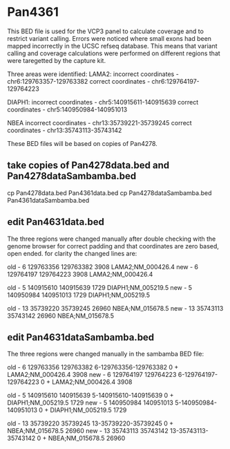 # Pan4361
This BED file is used for the VCP3 panel to calculate coverage and to restrict variant calling.
Errors were noticed where small exons had been mapped incorrectly in the UCSC refseq database. This means that variant calling and coverage calculations were performed on different regions that were taregetted by the capture kit.

Three areas were identified:
LAMA2:
incorrect coordinates - chr6:129763357-129763382
correct coordinates - chr6:129764197-129764223

DIAPH1:
incorrect coordinates - chr5:140915611-140915639
correct coordinates - chr5:140950984-140951013

NBEA
incorrect coordinates - chr13:35739221-35739245
correct coordinates - chr13:35743113-35743142

These BED files will be based on copies of Pan4278.
 
 ## take copies of Pan4278data.bed and Pan4278dataSambamba.bed
cp Pan4278data.bed Pan4361data.bed
cp Pan4278dataSambamba.bed Pan4361dataSambamba.bed

## edit Pan4631data.bed
The three regions were changed manually after double checking with the genome browser for correct padding and that coordinates are zero based, open ended.
for clarity the changed lines are:

old - 6	129763356	129763382	3908										LAMA2;NM_000426.4
new - 6	129764197	129764223	3908										LAMA2;NM_000426.4

old - 5	140915610	140915639	1729										DIAPH1;NM_005219.5
new - 5	140950984	140951013	1729										DIAPH1;NM_005219.5

old - 13	35739220	35739245	26960										NBEA;NM_015678.5
new - 13	35743113	35743142	26960										NBEA;NM_015678.5

## edit Pan4631dataSambamba.bed
The three regions were changed manually in the sambamba BED file:

old - 6	129763356	129763382	6-129763356-129763382	0	+	LAMA2;NM_000426.4	3908
new - 6	129764197	129764223	6-129764197-129764223	0	+	LAMA2;NM_000426.4	3908

old - 5	140915610	140915639	5-140915610-140915639	0	+	DIAPH1;NM_005219.5	1729
new - 5	140950984	140951013	5-140950984-140951013	0	+	DIAPH1;NM_005219.5	1729

old - 13	35739220	35739245	13-35739220-35739245	0	+	NBEA;NM_015678.5	26960
new - 13	35743113	35743142	13-35743113-35743142	0	+	NBEA;NM_015678.5	26960